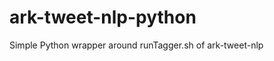 ark-tweet-nlp-python
====================

Simple Python wrapper around runTagger.sh of ark-tweet-nlp